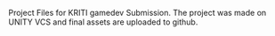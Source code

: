 Project Files for KRITI gamedev Submission. The project was made on UNITY VCS and final assets are uploaded to github.
